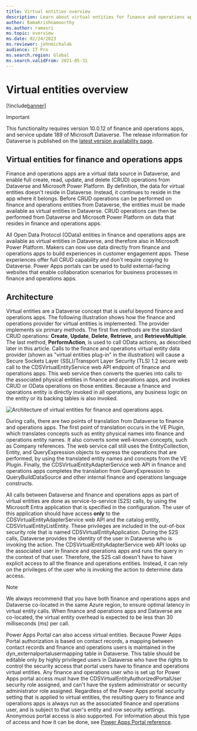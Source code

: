 ```yaml
---
title: Virtual entities overview
description: Learn about virtual entities for finance and operations apps, including an overview on architectures for finance and operations apps.
author: RamaKrishnamoorthy
ms.author: ramasri
ms.topic: overview
ms.date: 02/24/2023
ms.reviewer: johnmichalak
audience: IT Pro
ms.search.region: Global
ms.search.validFrom: 2021-05-31
---
```


# Virtual entities overview

[!include[banner](../includes/banner.md)]

> [!IMPORTANT]
> This functionality requires version 10.0.12 of finance and operations apps, and service update 189 of Microsoft Dataverse. The release information for Dataverse is published on the [latest version availability page](/business-applications-release-notes/dynamics/released-versions/dynamics-365ce#all-version-availability).

## Virtual entities for finance and operations apps

Finance and operations apps are a virtual data source in Dataverse, and enable full create, read, update, and delete (CRUD) operations from Dataverse and Microsoft Power Platform. By definition, the data for virtual entities doesn't reside in Dataverse. Instead, it continues to reside in the app where it belongs. Before CRUD operations can be performed on finance and operations entities from Dataverse, the entities must be made available as virtual entities in Dataverse. CRUD operations can then be performed from Dataverse and Microsoft Power Platform on data that resides in finance and operations apps.

All Open Data Protocol (OData) entities in finance and operations apps are available as virtual entities in Dataverse, and therefore also in Microsoft Power Platform. Makers can now use data directly from finance and operations apps to build experiences in customer engagement apps. These experiences offer full CRUD capability and don't require copying to Dataverse. Power Apps portals can be used to build external-facing websites that enable collaboration scenarios for business processes in finance and operations apps.

## Architecture

Virtual entities are a Dataverse concept that is useful beyond finance and operations apps. The following illustration shows how the finance and operations provider for virtual entities is implemented. The provider implements six primary methods. The first five methods are the standard CRUD operations: **Create**, **Update**, **Delete**, **Retrieve**, and **RetrieveMultiple**. The last method, **PerformAction**, is used to call OData actions, as described later in this article. Calls to the finance and operations virtual entity data provider (shown as "virtual entities plug-in" in the illustration) will cause a Secure Sockets Layer (SSL)/Transport Layer Security (TLS) 1.2 secure web call to the CDSVirtualEntityService web API endpoint of finance and operations apps. This web service then converts the queries into calls to the associated physical entities in finance and operations apps, and invokes CRUD or OData operations on those entities. Because a finance and operations entity is directly invoked in all operations, any business logic on the entity or its backing tables is also invoked.

![Architecture of virtual entities for finance and operations apps.](media/image1.png)

During calls, there are two points of translation from Dataverse to finance and operations apps. The first point of translation occurs in the VE Plugin, which translates concepts such as entity physical names into finance and operations entity names. It also converts some well-known concepts, such as Company references. The web service call still uses the EntityCollection, Entity, and QueryExpression objects to express the operations that are performed, by using the translated entity names and concepts from the VE Plugin. Finally, the CDSVirtualEntityAdapterService web API in finance and operations apps completes the translation from QueryExpression to QueryBuildDataSource and other internal finance and operations language constructs.

All calls between Dataverse and finance and operations apps as part of virtual entities are done as service-to-service (S2S) calls, by using the Microsoft Entra application that is specified in the configuration. The user of this application should have access **only** to the CDSVirtualEntityAdapterService web API and the catalog entity, CDSVirtualEntityListEntity. These privileges are included in the out-of-box security role that is named CDSVirtualEntityApplication. During the S2S calls, Dataverse provides the identity of the user in Dataverse who is invoking the action. The CDSVirtualEntityAdapterService web API looks up the associated user in finance and operations apps and runs the query in the context of that user. Therefore, the S2S call doesn't have to have explicit access to all the finance and operations entities. Instead, it can rely on the privileges of the user who is invoking the action to determine data access.

> [!NOTE]
> We always recommend that you have both finance and operations apps and Dataverse co-located in the same Azure region, to ensure optimal latency in virtual entity calls. When finance and operations apps and Dataverse are co-located, the virtual entity overhead is expected to be less than 30 milliseconds (ms) per call.

Power Apps Portal can also access virtual entities. Because Power Apps Portal authorization is based on contact records, a mapping between contact records and finance and operations users is maintained in the dyn\_externalportalusermapping table in Dataverse. This table should be editable only by highly privileged users in Dataverse who have the rights to control the security access that portal users have to finance and operations virtual entities. Any finance and operations user who is set up for Power Apps portal access must have the CDSVirtualEntityAuthorizedPortalUser security role assigned, and can't have the system administrator or security administrator role assigned. Regardless of the Power Apps portal security setting that is applied to virtual entities, the resulting query to finance and operations apps is always run as the associated finance and operations user, and is subject to that user's entity and row security settings. Anonymous portal access is also supported. For information about this type of access and how it can be done, see [Power Apps Portal reference](power-portal-reference.md).